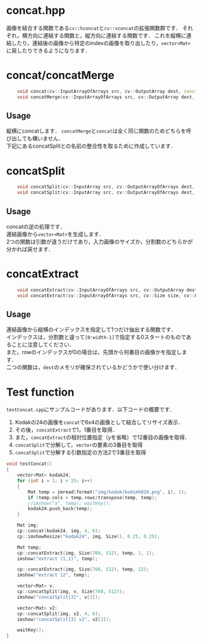 concat.hpp
==========
画像を結合する関数である`cv::hconcat`と`cv::vconcat`の拡張関数群です．
それぞれ，横方向に連結する関数と，縦方向に連結する関数です．
これを縦横に連結したり，連結後の画像から特定のindexの画像を取り出したり，`vector<Mat>`に戻したりできるようになります．

# concat/concatMerge
```cpp
	void concat(cv::InputArrayOfArrays src, cv::OutputArray dest, const int tile_cols, const int tile_rows = 1);
	void concatMerge(cv::InputArrayOfArrays src, cv::OutputArray dest, const int tile_cols, const int tile_rows = 1);
```
## Usage
縦横にconcatします．
`concatMerge`と`concat`は全く同じ関数のためどちらを呼び出しても構いません．  
下記にあるconcatSplitとの名前の整合性を取るために作成しています．

# concatSplit
```cpp
	void concatSplit(cv::InputArray src, cv::OutputArrayOfArrays dest, const cv::Size image_size);
	void concatSplit(cv::InputArray src, cv::OutputArrayOfArrays dest, const int tile_cols, const int tile_rows);
```
## Usage
concatの逆の処理です．  
連結画像から`vector<Mat>`を生成します．  
2つの関数は引数が違うだけであり，入力画像のサイズか，分割数のどちらかが分かれば戻せます．

# concatExtract
```cpp
	void concatExtract(cv::InputArrayOfArrays src, cv::OutputArray dest, const int tile_col_index, const int tile_row_index = 0);
	void concatExtract(cv::InputArrayOfArrays src, cv::Size size, cv::OutputArray dest, const int tile_col_index, const int tile_row_index = 0);
```
## Usage
連結画像から縦横のインデックスを指定して1つだけ抽出する関数です．  
インデックスは，分割数と違って`[0:width-1]`で指定する0スタートのものであることに注意してください．  
また，rowのインデックスが0の場合は，先頭から何番目の画像かを指定します．  
二つの関数は，`dest`のメモリが確保されているかどうかで使い分けます．  

# Test function
`testConcat.cpp`にサンプルコードがあります．以下コードの概要です．  
1. Kodakの24の画像を`concat`で6x4の画像として結合してリサイズ表示．  
2. その後，`concatExtract`で1，1番目を取得．  
3. また，`concatExtract`の相対位置指定（yを省略）で12番目の画像を取得．  
4. `concatSplit`で分解して，`vector`の要素の3番目を取得
5. `concatSplit`で分解する引数指定の方法2で3番目を取得

```cpp
void testConcat()
{
	vector<Mat> kodak24;
	for (int i = 1; i < 25; i++)
	{
		Mat temp = imread(format("img/kodak/kodim%02d.png", i), 1);
		if (temp.cols < temp.rows)transpose(temp, temp);
		//imshow("a", temp); waitKey();
		kodak24.push_back(temp);
	}

	Mat img;
	cp::concat(kodak24, img, 4, 6);
	cp::imshowResize("kodak24", img, Size(), 0.25, 0.25);

	Mat temp;
	cp::concatExtract(img, Size(768, 512), temp, 1, 1);
	imshow("extract (1,1)", temp);

	cp::concatExtract(img, Size(768, 512), temp, 12);
	imshow("extract 12", temp);

	vector<Mat> v;
	cp::concatSplit(img, v, Size(768, 512));
	imshow("concatSplit[3]", v[3]);

	vector<Mat> v2;
	cp::concatSplit(img, v2, 4, 6);
	imshow("concatSplit[3] v2", v2[3]);

	waitKey();
}
```
